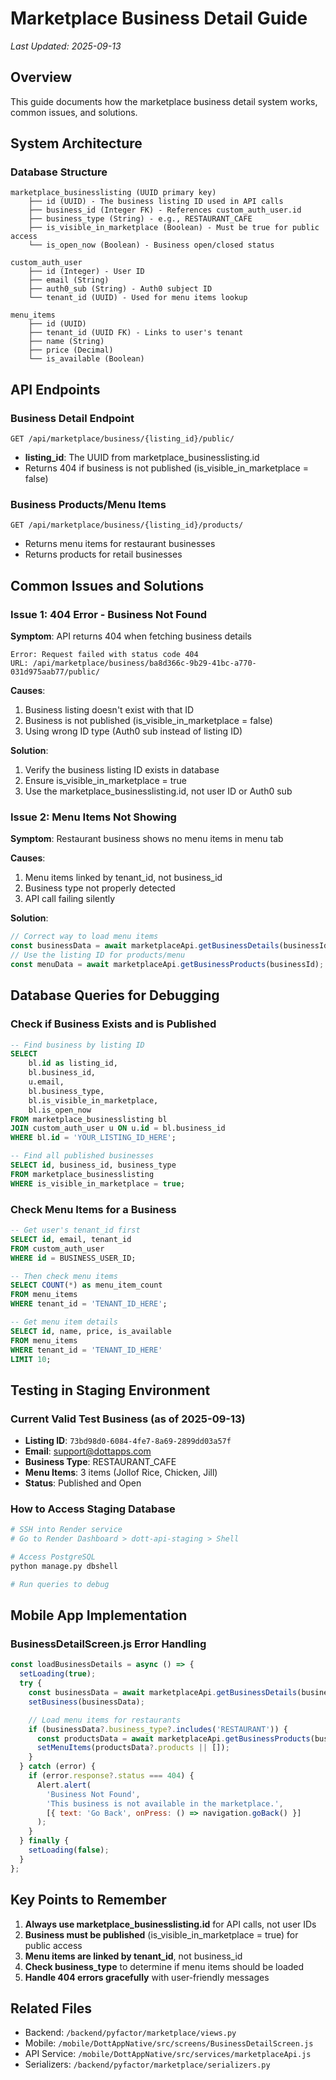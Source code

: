 # Marketplace Business Detail Guide
*Last Updated: 2025-09-13*

## Overview
This guide documents how the marketplace business detail system works, common issues, and solutions.

## System Architecture

### Database Structure
```
marketplace_businesslisting (UUID primary key)
    ├── id (UUID) - The business listing ID used in API calls
    ├── business_id (Integer FK) - References custom_auth_user.id
    ├── business_type (String) - e.g., RESTAURANT_CAFE
    ├── is_visible_in_marketplace (Boolean) - Must be true for public access
    └── is_open_now (Boolean) - Business open/closed status

custom_auth_user
    ├── id (Integer) - User ID
    ├── email (String)
    ├── auth0_sub (String) - Auth0 subject ID
    └── tenant_id (UUID) - Used for menu items lookup

menu_items
    ├── id (UUID)
    ├── tenant_id (UUID FK) - Links to user's tenant
    ├── name (String)
    ├── price (Decimal)
    └── is_available (Boolean)
```

## API Endpoints

### Business Detail Endpoint
```
GET /api/marketplace/business/{listing_id}/public/
```
- **listing_id**: The UUID from marketplace_businesslisting.id
- Returns 404 if business is not published (is_visible_in_marketplace = false)

### Business Products/Menu Items
```
GET /api/marketplace/business/{listing_id}/products/
```
- Returns menu items for restaurant businesses
- Returns products for retail businesses

## Common Issues and Solutions

### Issue 1: 404 Error - Business Not Found
**Symptom**: API returns 404 when fetching business details
```
Error: Request failed with status code 404
URL: /api/marketplace/business/ba8d366c-9b29-41bc-a770-031d975aab77/public/
```

**Causes**:
1. Business listing doesn't exist with that ID
2. Business is not published (is_visible_in_marketplace = false)
3. Using wrong ID type (Auth0 sub instead of listing ID)

**Solution**:
1. Verify the business listing ID exists in database
2. Ensure is_visible_in_marketplace = true
3. Use the marketplace_businesslisting.id, not user ID or Auth0 sub

### Issue 2: Menu Items Not Showing
**Symptom**: Restaurant business shows no menu items in menu tab

**Causes**:
1. Menu items linked by tenant_id, not business_id
2. Business type not properly detected
3. API call failing silently

**Solution**:
```javascript
// Correct way to load menu items
const businessData = await marketplaceApi.getBusinessDetails(businessId);
// Use the listing ID for products/menu
const menuData = await marketplaceApi.getBusinessProducts(businessId);
```

## Database Queries for Debugging

### Check if Business Exists and is Published
```sql
-- Find business by listing ID
SELECT
    bl.id as listing_id,
    bl.business_id,
    u.email,
    bl.business_type,
    bl.is_visible_in_marketplace,
    bl.is_open_now
FROM marketplace_businesslisting bl
JOIN custom_auth_user u ON u.id = bl.business_id
WHERE bl.id = 'YOUR_LISTING_ID_HERE';

-- Find all published businesses
SELECT id, business_id, business_type
FROM marketplace_businesslisting
WHERE is_visible_in_marketplace = true;
```

### Check Menu Items for a Business
```sql
-- Get user's tenant_id first
SELECT id, email, tenant_id
FROM custom_auth_user
WHERE id = BUSINESS_USER_ID;

-- Then check menu items
SELECT COUNT(*) as menu_item_count
FROM menu_items
WHERE tenant_id = 'TENANT_ID_HERE';

-- Get menu item details
SELECT id, name, price, is_available
FROM menu_items
WHERE tenant_id = 'TENANT_ID_HERE'
LIMIT 10;
```

## Testing in Staging Environment

### Current Valid Test Business (as of 2025-09-13)
- **Listing ID**: `73bd98d0-6084-4fe7-8a69-2899dd03a57f`
- **Email**: support@dottapps.com
- **Business Type**: RESTAURANT_CAFE
- **Menu Items**: 3 items (Jollof Rice, Chicken, Jill)
- **Status**: Published and Open

### How to Access Staging Database
```bash
# SSH into Render service
# Go to Render Dashboard > dott-api-staging > Shell

# Access PostgreSQL
python manage.py dbshell

# Run queries to debug
```

## Mobile App Implementation

### BusinessDetailScreen.js Error Handling
```javascript
const loadBusinessDetails = async () => {
  setLoading(true);
  try {
    const businessData = await marketplaceApi.getBusinessDetails(businessId);
    setBusiness(businessData);

    // Load menu items for restaurants
    if (businessData?.business_type?.includes('RESTAURANT')) {
      const productsData = await marketplaceApi.getBusinessProducts(businessId);
      setMenuItems(productsData?.products || []);
    }
  } catch (error) {
    if (error.response?.status === 404) {
      Alert.alert(
        'Business Not Found',
        'This business is not available in the marketplace.',
        [{ text: 'Go Back', onPress: () => navigation.goBack() }]
      );
    }
  } finally {
    setLoading(false);
  }
};
```

## Key Points to Remember

1. **Always use marketplace_businesslisting.id** for API calls, not user IDs
2. **Business must be published** (is_visible_in_marketplace = true) for public access
3. **Menu items are linked by tenant_id**, not business_id
4. **Check business_type** to determine if menu items should be loaded
5. **Handle 404 errors gracefully** with user-friendly messages

## Related Files
- Backend: `/backend/pyfactor/marketplace/views.py`
- Mobile: `/mobile/DottAppNative/src/screens/BusinessDetailScreen.js`
- API Service: `/mobile/DottAppNative/src/services/marketplaceApi.js`
- Serializers: `/backend/pyfactor/marketplace/serializers.py`